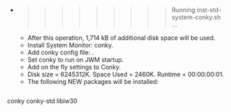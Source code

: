 * >>>>>>>>> Running inst-std-system-conky.sh ...
  * After this operation, 1,714 kB of additional disk space will be used.
  * Install System Monitor: conky.
  * Add conky config file: .
  * Set conky to run on JWM startup.
  * Add on the fly settings to Conky.
  * Disk size = 6245312K. Space Used = 2460K. Runtime = 00:00:00:01.
  * The following NEW packages will be installed:
  ```bash
conky conky-std libiw30
  ```
